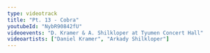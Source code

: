 ```yaml
---
type: videotrack
title: "Pt. 13 - Cobra"
youtubeId: "NybR90842fU"
videoevents: "D. Kramer & A. Shilkloper at Tyumen Concert Hall"
videoartists: ["Daniel Kramer", "Arkady Shilkloper"]
---
```

